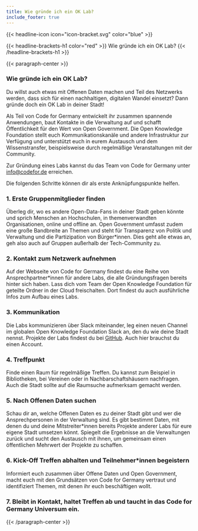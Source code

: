 ```yaml
---
title: Wie gründe ich ein OK Lab?
include_footer: true
---
```


{{< headline-icon icon="icon-bracket.svg" color="blue" >}}


{{< headline-brackets-h1 color="red"  >}}
Wie gründe ich ein OK Lab?
{{< /headline-brackets-h1  >}}

{{< paragraph-center  >}}
### Wie gründe ich ein OK Lab?
Du willst auch etwas mit Offenen Daten machen und Teil des Netzwerks werden, dass sich für einen nachhaltigen, digitalen Wandel einsetzt? Dann gründe doch ein OK Lab in deiner Stadt!

Als Teil von Code for Germany entwickelt ihr zusammen spannende Anwendungen, baut Kontakte in die Verwaltung auf und schafft Öffentlichkeit für den Wert von Open Government. Die Open Knowledge Foundation stellt euch Kommunikationskanäle und andere Infrastruktur zur Verfügung und unterstützt euch in eurem Austausch und dem Wissenstransfer, beispielsweise durch regelmäßige Veranstaltungen mit der Community.

Zur Gründung eines Labs kannst du das Team von Code for Germany unter info@codefor.de erreichen.

Die folgenden Schritte können dir als erste Anknüpfungspunkte helfen.

### 1. Erste Gruppenmitglieder finden

Überleg dir, wo es andere Open-Data-Fans in deiner Stadt geben könnte und sprich Menschen an Hochschulen, in themenverwandten Organisationen, online und offline an. Open Government umfasst zudem eine große Bandbreite an Themen und steht für Transparenz von Politik und Verwaltung und die Partizipation von Bürger\*innen. Dies geht alle etwas an, geh also auch auf Gruppen außerhalb der Tech-Community zu.

### 2. Kontakt zum Netzwerk aufnehmen

Auf der Webseite von Code for Germany findest du eine Reihe von Ansprechpartner\*innen für andere Labs, die alle Gründungsfragen bereits hinter sich haben. Lass dich vom Team der Open Knowledge Foundation für geteilte Ordner in der Cloud freischalten. Dort findest du auch ausführliche Infos zum Aufbau eines Labs.

### 3. Kommunikation 

Die Labs kommunizieren über Slack miteinander, leg einen neuen Channel im globalen Open Knowledge Foundation Slack an, den du wie deine Stadt nennst. Projekte der Labs findest du bei [GitHub](https://github.com/okfde/codefor.de). Auch hier brauchst du einen Account.

### 4. Treffpunkt

Finde einen Raum für regelmäßige Treffen. Du kannst zum Beispiel in Bibliotheken, bei Vereinen oder in Nachbarschaftshäusern nachfragen. Auch die Stadt sollte auf die Raumsuche aufmerksam gemacht werden.

### 5. Nach Offenen Daten suchen

Schau dir an, welche Offenen Daten es zu deiner Stadt gibt und wer die Ansprechpersonen in der Verwaltung sind. Es gibt bestimmt Daten, mit denen du und deine Mitstreiter\*innen bereits Projekte anderer Labs für eure eigene Stadt umsetzen könnt. Spiegelt die Ergebnisse an die Verwaltungen zurück und sucht den Austausch mit ihnen, um gemeinsam einen öffentlichen Mehrwert der Projekte zu schaffen.

### 6. Kick-Off Treffen abhalten und Teilnehmer\*innen begeistern

Informiert euch zusammen über Offene Daten und Open Government, macht euch mit den Grundsätzen von Code for Germany vertraut und identifiziert Themen, mit denen ihr euch beschäftigen wollt.

### 7. Bleibt in Kontakt, haltet Treffen ab und taucht in das Code for Germany Universum ein.
{{< /paragraph-center  >}}
